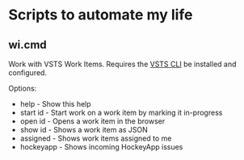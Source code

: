 # Scripts to automate my life

## wi.cmd

Work with VSTS Work Items. Requires the
[VSTS CLI](https://docs.microsoft.com/en-us/cli/vsts/overview?view=vsts-cli-latest)
be installed and configured.

Options:

- help      - Show this help
- start id  - Start work on a work item by marking it in-progress
- open id   - Opens a work item in the browser
- show id   - Shows a work item as JSON
- assigned  - Shows work items assigned to me
- hockeyapp - Shows incoming HockeyApp issues